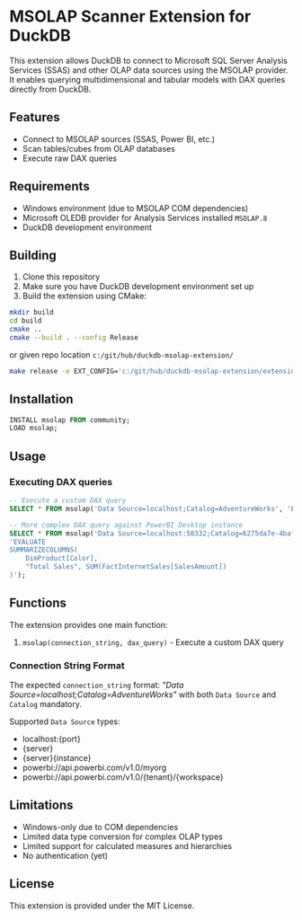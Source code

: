 # MSOLAP Scanner Extension for DuckDB

This extension allows DuckDB to connect to Microsoft SQL Server Analysis Services (SSAS) and other OLAP data sources using the MSOLAP provider. It enables querying multidimensional and tabular models with DAX queries directly from DuckDB.

## Features

- Connect to MSOLAP sources (SSAS, Power BI, etc.)
- Scan tables/cubes from OLAP databases
- Execute raw DAX queries

## Requirements

- Windows environment (due to MSOLAP COM dependencies)
- Microsoft OLEDB provider for Analysis Services installed `MSOLAP.8`
- DuckDB development environment

## Building

1. Clone this repository
2. Make sure you have DuckDB development environment set up
3. Build the extension using CMake:

```bash
mkdir build
cd build
cmake ..
cmake --build . --config Release
```
or given repo location `c:/git/hub/duckdb-msolap-extension/`
```bash
make release -e EXT_CONFIG='c:/git/hub/duckdb-msolap-extension/extension_config.cmake'
```
## Installation

```sql
INSTALL msolap FROM community;
LOAD msolap;
```

## Usage

### Executing DAX queries

```sql
-- Execute a custom DAX query
SELECT * FROM msolap('Data Source=localhost;Catalog=AdventureWorks', 'EVALUATE DimProduct');

-- More complex DAX query against PowerBI Desktop instance
SELECT * FROM msolap('Data Source=localhost:50332;Catalog=6275da7e-4baf-4a67-ab68-a53226c707b0', 
'EVALUATE
SUMMARIZECOLUMNS(
    DimProduct[Color],
    "Total Sales", SUM(FactInternetSales[SalesAmount])
)');
```

## Functions

The extension provides one main function:

1. `msolap(connection_string, dax_query)` - Execute a custom DAX query

### Connection String Format

The expected `connection_string` format: _"Data Source=localhost;Catalog=AdventureWorks"_ with both `Data Source` and `Catalog` mandatory.

Supported `Data Source` types:

- localhost:{port}
- {server}
- {server}\{instance}
- powerbi://api.powerbi.com/v1.0/myorg
- powerbi://api.powerbi.com/v1.0/{tenant}/{workspace}



## Limitations

- Windows-only due to COM dependencies
- Limited data type conversion for complex OLAP types
- Limited support for calculated measures and hierarchies
- No authentication (yet)

## License

This extension is provided under the MIT License.